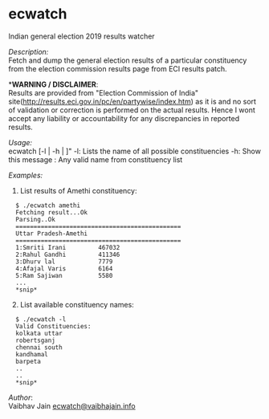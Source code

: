 # ecwatch
Indian general election 2019 results watcher

_Description:_  
Fetch and dump the general election results of a particular constituency from the election commission results page from ECI results patch.

*****WARNING / DISCLAIMER****:  
Results are provided from "Election Commission of India" site(http://results.eci.gov.in/pc/en/partywise/index.htm) as it is and no sort of validation or correction is performed on the actual results. Hence I wont accept any liability or accountability for any discrepancies in reported results.

_Usage:_  
ecwatch [-l | -h | <constituency-name>]"
	-l: Lists the name of all possible constituencies
	-h: Show this message
	<constituency-name>: Any valid name from constituency list

_Examples:_  

1. List results of Amethi constituency:  
~~~
  $ ./ecwatch amethi
  Fetching result...Ok
  Parsing..Ok
  ==============================================
  Uttar Pradesh-Amethi
  ==============================================
  1:Smriti Irani         467032
  2:Rahul Gandhi         411346
  3:Dhurv lal            7779
  4:Afajal Varis         6164
  5:Ram Sajiwan          5580
  ...
  *snip*
~~~

2. List available constituency names:  
~~~
  $ ./ecwatch -l
  Valid Constituencies:
  kolkata uttar
  robertsganj
  chennai south
  kandhamal
  barpeta
  ..
  ..
  *snip*
~~~

_Author_:  
Vaibhav Jain <ecwatch@vaibhajain.info>
